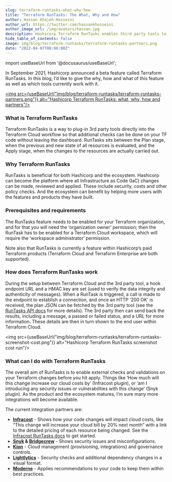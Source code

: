```yaml
---
slug: terraform-runtasks-what-why-how
title: "Terraform RunTasks: The What, Why and How"
author: Hassan Khajeh-Hosseini
author_url: https://twitter.com/hassankhosseini
author_image_url: /img/avatars/hassan.jpg
description: Hashicorp Terraform RunTasks enables third party tools to plug into Terraform Cloud
hide_table_of_contents: false
image: img/blog/terraform-runtasks/terraform-runtasks-partners.png
date: "2022-04-07T00:00:00Z"
---
```


import useBaseUrl from '@docusaurus/useBaseUrl';

In September 2021, Hashicorp announced a beta feature called Terraform RunTasks. In this blog, I’d like to give the why, how and what of this feature as well as which tools currently work with it.

<a href="/blog/terraform-runtasks-what-why-how/"><img src={useBaseUrl("img/blog/terraform-runtasks/terraform-runtasks-partners.png")} alt="Hashicorp Terraform RunTasks: what, why, how and partners"/></a>

<!--truncate-->

### What is Terraform RunTasks
Terraform RunTasks is a way to plug-in 3rd party tools directly into the Terraform Cloud workflow so that additional checks can be done on your TF code without leaving the dashboard. RunTasks sits between the Plan stage, when the previous and new state of all resources is evaluated, and the Apply stage, when the changes to the resources are actually carried out.

### Why Terraform RunTasks
RunTasks is beneficial for both Hashicorp and the ecosystem. Hashicorp can become the platform where all Infrastructure as Code (IaC) changes can be made, reviewed and applied. These include security, costs and other policy checks. And the ecosystem can benefit by helping more users with the features and products they have built.

### Prerequisites and requirements
The RunTasks feature needs to be enabled for your Terraform organization, and for that you will need the ‘organization owner’ permission; then the RunTask has to be enabled for a Terraform Cloud workspace, which will require the ‘workspace administrator’ permission.

Note also that RunTasks is currently a feature within Hashicorp’s paid Terraform products (Terraform Cloud and Terraform Enterprise are both supported).

### How does Terraform RunTasks work

During the setup between Terraform Cloud and the 3rd party tool, a hook endpoint URL and a HMAC key are set (used to verify the data integrity and authenticity of messages). When a RunTask is triggered, a call is made to the endpoint to establish a connection, and once an HTTP ‘200 OK' is received, the plan JSON can be fetched by the 3rd party tool (see the [RunTasks API docs](https://www.terraform.io/cloud-docs/api-docs/run-tasks-integration) for more details). The 3rd party then can send back the results, including a message, a passed or failed status, and a URL for more information. These details are then in turn shown to the end user within Terraform Cloud.

<img src={useBaseUrl("img/blog/terraform-runtasks/terraform-runtasks-screenshot-cost.png")} alt="Hashicorp Terraform RunTasks screenshot cost run"/>

### What can I do with Terraform RunTasks

The overall aim of RunTasks is to enable external checks and validations on your Terraform changes before you hit apply. Things like ‘How much will this change increase our cloud costs by’ (Infracost plugin), or ‘am I introducing any security issues or vulnerabilities with this change’ (Snyk plugin). As the product and the ecosystem matures, I’m sure many more integrations will become available.

The current integration partners are:

- **[Infracost](https://www.infracost.io/)** - Shows how your code changes will impact cloud costs, like “This change will increase your cloud bill by 20% next month” with a link to the detailed pricing of each resource being changed. See the [Infracost RunTasks docs](/docs/integrations/terraform_cloud_enterprise/#terraform-cloud-run-tasks) to get started.
- **[Snyk](https://snyk.io/) & [Bridgecrew](https://bridgecrew.io/)** - Shows security issues and misconfigurations.
- **[Kion](https://kion.io/)** - Cloud management (provisioning, integrations) and governance controls.
- **[Lightlytics](https://www.lightlytics.com/)** - Security checks and additional dependency changes in a visual format.
- **[Moderne](https://moderne.io/)** - Applies recommendations to your code to keep them within best practices.
